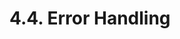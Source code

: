 <!-- This file is generated automatically by infrastructure scripts (crates/codegen/spec/src/lib.rs:29:22). Please don't edit by hand. -->

# 4.4. Error Handling

```{ .ebnf #TryStatement }

```

<pre ebnf-snippet="TryStatement" style="display: none;"><span class="cm">(* Introduced in 0.6.0 *)</span><br /><a href="#TryStatement"><span class="k">TryStatement</span></a><span class="o"> = </span><span class="cm">(* try_keyword: *)</span><span class="o"> </span><a href="../../01-file-structure/06-keywords#TryKeyword"><span class="k">TRY_KEYWORD</span></a><br /><span class="o">               </span><span class="cm">(* expression: *)</span><span class="o"> </span><a href="../../05-expressions/01-base-expressions#Expression"><span class="k">Expression</span></a><br /><span class="o">               </span><span class="cm">(* returns: *)</span><span class="o"> </span><a href="../../02-definitions/08-functions#ReturnsDeclaration"><span class="k">ReturnsDeclaration</span></a><span class="o">?</span><br /><span class="o">               </span><span class="cm">(* body: *)</span><span class="o"> </span><a href="../01-blocks#Block"><span class="k">Block</span></a><br /><span class="o">               </span><span class="cm">(* catch_clauses: *)</span><span class="o"> </span><a href="#CatchClauses"><span class="k">CatchClauses</span></a><span class="o">;</span></pre>

```{ .ebnf #CatchClauses }

```

<pre ebnf-snippet="CatchClauses" style="display: none;"><span class="cm">(* Introduced in 0.6.0 *)</span><br /><a href="#CatchClauses"><span class="k">CatchClauses</span></a><span class="o"> = </span><span class="cm">(* item: *)</span><span class="o"> </span><a href="#CatchClause"><span class="k">CatchClause</span></a><span class="o">+</span><span class="o">;</span></pre>

```{ .ebnf #CatchClause }

```

<pre ebnf-snippet="CatchClause" style="display: none;"><span class="cm">(* Introduced in 0.6.0 *)</span><br /><a href="#CatchClause"><span class="k">CatchClause</span></a><span class="o"> = </span><span class="cm">(* catch_keyword: *)</span><span class="o"> </span><a href="../../01-file-structure/06-keywords#CatchKeyword"><span class="k">CATCH_KEYWORD</span></a><br /><span class="o">              </span><span class="cm">(* error: *)</span><span class="o"> </span><a href="#CatchClauseError"><span class="k">CatchClauseError</span></a><span class="o">?</span><br /><span class="o">              </span><span class="cm">(* body: *)</span><span class="o"> </span><a href="../01-blocks#Block"><span class="k">Block</span></a><span class="o">;</span></pre>

```{ .ebnf #CatchClauseError }

```

<pre ebnf-snippet="CatchClauseError" style="display: none;"><span class="cm">(* Introduced in 0.6.0 *)</span><br /><a href="#CatchClauseError"><span class="k">CatchClauseError</span></a><span class="o"> = </span><span class="cm">(* name: *)</span><span class="o"> </span><a href="../../05-expressions/06-identifiers#Identifier"><span class="k">IDENTIFIER</span></a><span class="o">?</span><br /><span class="o">                   </span><span class="cm">(* parameters: *)</span><span class="o"> </span><a href="../../02-definitions/08-functions#ParametersDeclaration"><span class="k">ParametersDeclaration</span></a><span class="o">;</span></pre>

```{ .ebnf #RevertStatement }

```

<pre ebnf-snippet="RevertStatement" style="display: none;"><span class="cm">(* Introduced in 0.8.4 *)</span><br /><a href="#RevertStatement"><span class="k">RevertStatement</span></a><span class="o"> = </span><span class="cm">(* revert_keyword: *)</span><span class="o"> </span><a href="../../01-file-structure/06-keywords#RevertKeyword"><span class="k">REVERT_KEYWORD</span></a><br /><span class="o">                  </span><span class="cm">(* error: *)</span><span class="o"> </span><a href="../../05-expressions/06-identifiers#IdentifierPath"><span class="k">IdentifierPath</span></a><span class="o">?</span><br /><span class="o">                  </span><span class="cm">(* arguments: *)</span><span class="o"> </span><a href="../../05-expressions/02-function-calls#ArgumentsDeclaration"><span class="k">ArgumentsDeclaration</span></a><br /><span class="o">                  </span><span class="cm">(* semicolon: *)</span><span class="o"> </span><a href="../../01-file-structure/07-punctuation#Semicolon"><span class="k">SEMICOLON</span></a><span class="o">;</span></pre>

```{ .ebnf #ThrowStatement }

```

<pre ebnf-snippet="ThrowStatement" style="display: none;"><span class="cm">(* Deprecated in 0.5.0 *)</span><br /><a href="#ThrowStatement"><span class="k">ThrowStatement</span></a><span class="o"> = </span><span class="cm">(* throw_keyword: *)</span><span class="o"> </span><a href="../../01-file-structure/06-keywords#ThrowKeyword"><span class="k">THROW_KEYWORD</span></a><br /><span class="o">                 </span><span class="cm">(* semicolon: *)</span><span class="o"> </span><a href="../../01-file-structure/07-punctuation#Semicolon"><span class="k">SEMICOLON</span></a><span class="o">;</span></pre>
